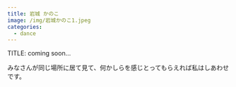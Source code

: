 ```yaml
---
title: 岩城 かのこ
image: /img/岩城かのこ1.jpeg
categories:
  - dance
---
```

TITLE: coming soon...

みなさんが同じ場所に居て見て、何かしらを感じとってもらえれば私はしあわせです。
